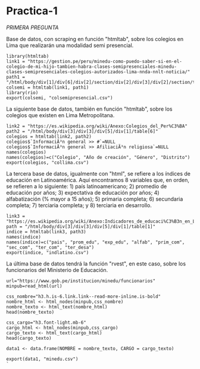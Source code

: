 # Practica-1

*PRIMERA PREGUNTA*

Base de datos, con scraping en función "htmltab", sobre los colegios en Lima que realizarán una modalidad semi presencial.

```{r}
library(htmltab)
link1 = "https://gestion.pe/peru/minedu-como-puedo-saber-si-en-el-colegio-de-mi-hijo-tambien-habra-clases-semipresenciales-minedu-clases-semipresenciales-colegios-autorizados-lima-nnda-nnlt-noticia/"
path1 = "/html/body/div[1]/div[6]/div[2]/section/div[2]/div[3]/div[2]/section/table"
colsemi = htmltab(link1, path1)
library(rio)
export(colsemi, "colsemipresencial.csv") 
```

La siguiente base de datos, también en función "htmltab", sobre los colegios que existen en Lima Metropolitana. 

```{r}
link2 = "https://es.wikipedia.org/wiki/Anexo:Colegios_del_Per%C3%BA"
path2 = "/html/body/div[3]/div[3]/div[5]/div[1]/table[6]"
colegios = htmltab(link2, path2)
colegios$`InformaciÃ³n general >> #`=NULL
colegios$`InformaciÃ³n general >> AfiliaciÃ³n religiosa`=NULL
names(colegios)
names(colegios)=c("Colegio", "Año de creación", "Género", "Distrito")
export(colegios, "collima.csv") 
```

La tercera base de datos, igualmente con "html", se refiere a los índices de educación en Latinoamérica. Aquí encontramos 8 variables que, en orden, se refieren a lo siguiente: 1) país latinoamericano; 2) promedio de educación por años; 3) expectativa de educación por años; 4) alfabatización (% mayor a 15 años); 5) primaria completa; 6) secundaria completa; 7) terciaria completa; y 8) terciaria en desarrollo.

```{r}
link3 = "https://es.wikipedia.org/wiki/Anexo:Indicadores_de_educaci%C3%B3n_en_Latinoam%C3%A9rica"
path = "/html/body/div[3]/div[3]/div[5]/div[1]/table[1]"
indice = htmltab(link3, path3)
names(indice)
names(indice)=c("pais", "prom_edu", "exp_edu", "alfab", "prim_com", "sec_com", "ter_com", "ter_desa")
export(indice, "indlatino.csv")
```

La última base de datos tendrá la función "rvest", en este caso, sobre los funcionarios del Ministerio de Educación.

```{r}
url="https://www.gob.pe/institucion/minedu/funcionarios"
minpub=read_html(url)

css_nombre="h3.h.is-6.link.link--read-more-inline.is-bold"
nombre_html <- html_nodes(minpub,css_nombre)
nombre_texto <- html_text(nombre_html)
head(nombre_texto)

css_cargo="h3.font-light.mb-6"
cargo_html <- html_nodes(minpub,css_cargo)
cargo_texto <- html_text(cargo_html)
head(cargo_texto)

data1 <- data.frame(NOMBRE = nombre_texto, CARGO = cargo_texto)

export(data1, "minedu.csv")
`

